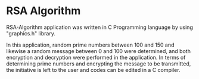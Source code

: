 # RSA Algorithm

RSA-Algorithm application was written in C Programming language by using "graphics.h" library.

In this application, random prime numbers between 100 and 150 and likewise a random message between 0 and 100 were determined, and both encryption and decryption were performed in the application. In terms of determining prime numbers and encrypting the message to be transmitted, the initiative is left to the user and codes can be edited in a C compiler.

